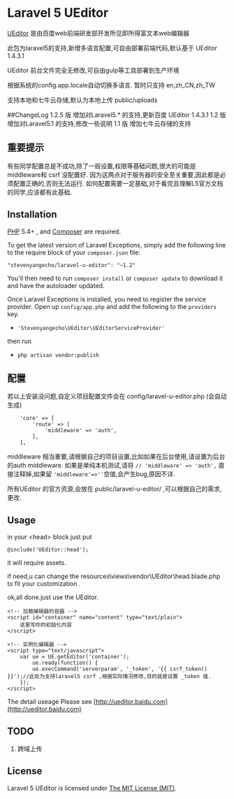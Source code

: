 Laravel 5  UEditor
=============

[UEditor](http://ueditor.baidu.com) 是由百度web前端研发部开发所见即所得富文本web编辑器

此包为laravel5的支持,新增多语言配置,可自由部署前端代码,默认基于 UEditor 1.4.3.1

UEditor 前台文件完全无修改,可自由gulp等工具部署到生产环境
 
根据系统的config.app.locale自动切换多语言. 暂时只支持 en,zh_CN,zh_TW

支持本地和七牛云存储,默认为本地上传 public/uploads

##ChangeLog
 1.2.5 版 增加对Laravel5.* 的支持,更新百度 UEditor 1.4.3.1
 1.2 版 增加对Laravel5.1 的支持,修改一些说明
 1.1 版 增加七牛云存储的支持

## 重要提示
有些同学配置总是不成功,除了一般设置,权限等基础问题,很大的可能是 middleware和 csrf 没配置好.
因为这两点对于服务器的安全至关重要,因此都是必须配置正确的,否则无法运行.
如何配置需要一定基础,对于看完且理解L5官方文档的同学,应该都有此基础.

## Installation

[PHP](https://php.net) 5.4+ , and [Composer](https://getcomposer.org) are required.

To get the latest version of Laravel Exceptions, simply add the following line to the require block of your `composer.json` file:

```
"stevenyangecho/laravel-u-editor": "~1.2"
```

You'll then need to run `composer install` or `composer update` to download it and have the autoloader updated.

Once Laravel Exceptions is installed, you need to register the service provider. Open up `config/app.php` and add the following to the `providers` key.

* `'Stevenyangecho\UEditor\UEditorServiceProvider'`

then run 

* `php artisan vendor:publish`



## 配置

 若以上安装没问题,自定义项目配置文件会在 config/laravel-u-editor.php  (会自动生成)

        'core' => [
            'route' => [
                'middleware' => 'auth',
            ],
        ],
  middleware 相当重要,请根据自己的项目设置,比如如果在后台使用,请设置为后台的auth middleware.
  如果是单纯本机测试,请将 
  `// 'middleware' => 'auth',` 直接注释掉,如果留 `'middleware'=>''`空值,会产生bug,原因不详.
 
 所有UEditor 的官方资源,会放在 public/laravel-u-editor/ ,可以根据自己的需求,更改.


## Usage

in  your \<head>  block just put 

    @include('UEditor::head');
    
   it will require  assets.
   
   if need,u can change the resources\views\vendor\UEditor\head.blade.php
    to fit your customization .
    
   ok,all done.just use the UEditor.
   
   

    <!-- 加载编辑器的容器 -->
    <script id="container" name="content" type="text/plain">
        这里写你的初始化内容
    </script>

    <!-- 实例化编辑器 -->
    <script type="text/javascript">
        var ue = UE.getEditor('container');
            ue.ready(function() {
            ue.execCommand('serverparam', '_token', '{{ csrf_token() }}');//此处为支持laravel5 csrf ,根据实际情况修改,目的就是设置 _token 值.    
        });
    </script>






The detail useage Please see [http://ueditor.baidu.com](http://ueditor.baidu.com) 

## TODO

1. 跨域上传

 
## License

Laravel 5  UEditor is licensed under [The MIT License (MIT)](LICENSE).
